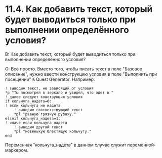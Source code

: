 # 11.4. Как добавить текст, который будет выводиться только при выполнении определённого условия?
<!-- [:faq_11_04] -->
В: Как добавить текст, который будет выводиться только при выполнении определённого условия?

О:
Всё просто. Вместо того, чтобы писать текст в поле "Базовое описание", нужно ввести конструкцию условия в поле "Выполнить при посещении" в Quest Generator. Например:
```qsp
! выводим текст, не зависящий от условия
*p "Ты посмотрел в зеркало и увидел, что одет в "
! далее следует конструкция условия
if кольчуга_надета=0:
! если кольчуга не надета
	! выводим соответствующий текст
	*pl "рваную грязную рубаху."
elseif кольчуга_надета=1:
! иначе если кольчуга надета
	! выводим другой текст
	*pl "новенькую блестящую кольчугу."
end
```
Переменная "кольчуга_надета" в данном случае служит переменной-маркером.
